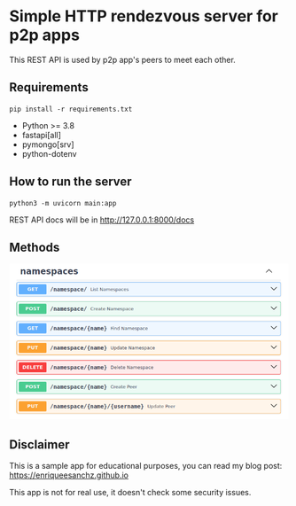 # Simple HTTP rendezvous server for p2p apps
This REST API is used by p2p app's peers to meet each other.

## Requirements
```
pip install -r requirements.txt
```
- Python >= 3.8
- fastapi[all]
- pymongo[srv]
- python-dotenv

## How to run the server
```
python3 -m uvicorn main:app
```
REST API docs will be in http://127.0.0.1:8000/docs

## Methods
![REST API methods](https://github.com/enriqueesanchz/rendezvous/blob/main/methods.png?raw=true)

## Disclaimer
This is a sample app for educational purposes, you can read my blog post: https://enriqueesanchz.github.io

This app is not for real use, it doesn't check some security issues.
